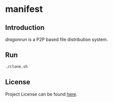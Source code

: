 # manifest

## Introduction

*dragonrun* is a P2P based file distribution system.



## Run

```bash
./clone.sh
```



## License

Project License can be found [here](LICENSE).
